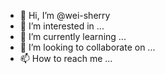 - 👋 Hi, I’m @wei-sherry
- 👀 I’m interested in ...
- 🌱 I’m currently learning ...
- 💞️ I’m looking to collaborate on ...
- 📫 How to reach me ...

<!---
wei-sherry/wei-sherry is a ✨ special ✨ repository because its `README.md` (this file) appears on your GitHub profile.
You can click the Preview link to take a look at your changes.
--->
